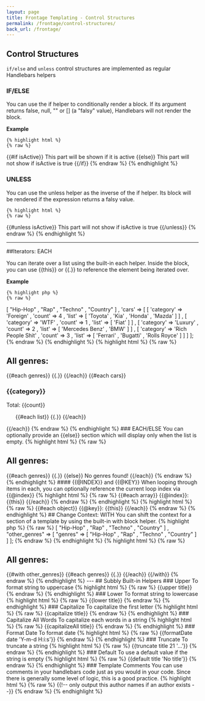 ```yaml
---
layout: page
title: Frontage Templating - Control Structures
permalink: /frontage/control-structures/
back_url: /frontage/
---
```




## Control Structures

`if/else` and `unless` control structures are implemented as regular Handlebars helpers

### IF/ELSE

You can use the if helper to conditionally render a block. If its argument returns false, null, "" or [] (a "falsy" value), Handlebars will not render the block.

**Example**

    {% highlight html %}
    {% raw %}
{{#if isActive}}
  This part will be shown if it is active
{{else}}
  This part will not show if isActive is true
{{/if}}
    {% endraw %}
    {% endhighlight %}


### UNLESS

You can use the unless helper as the inverse of the if helper. Its block will be rendered if the expression returns a falsy value.

    {% highlight html %}
    {% raw %}
{{#unless isActive}}
  This part will not show if isActive is true
{{/unless}}
    {% endraw %}
    {% endhighlight %}


---

##Iterators: EACH

You can iterate over a list using the built-in each helper. Inside the block, you can use {{this}} or {{.}} to reference the element being iterated over.

**Example**

    {% highlight php %}
    {% raw %}
<?php
$model = 
[
    "genres" => 
    [
        "Hip-Hop"
      , "Rap"
      , "Techno"
      , "Country"
    ]
  , 'cars' => 
    [
      [
          'category' => 'Foreign'
        , 'count' => 4
        , 'list' => 
          [
              'Toyota'
            , 'Kia'
            , 'Honda'
            , 'Mazda'
          ]
      ]
    , [
          'category' => 'WTF'
        , 'count' => 1
        , 'list' => 
          [
            'Fiat'
          ]
      ]
    , [
          'category' => 'Luxury'
        , 'count' => 2
        , 'list' => 
          [
              'Mercedes Benz'
            , 'BMW'
          ]
      ]
    , [
          'category' => 'Rich People Shit'
        , 'count' => 3
        , 'list' => 
          [
              'Ferrari'
            , 'Bugatti'
            , 'Rolls Royce'
          ]
      ]
    ]
];
    {% endraw %}
    {% endhighlight %}
    {% highlight html %}
    {% raw %}
<h2>All genres:</h2>
{{#each genres}}
    {{.}}
{{/each}}

{{#each cars}}
    <h3>{{category}}</h3>
    Total: {{count}}
    <ul>
        {{#each list}}
            {{.}}
        {{/each}}
    </ul>
{{/each}}
    {% endraw %}
    {% endhighlight %}


### EACH/ELSE

You can optionally provide an {{else}} section which will display only when the list is empty.

    {% highlight html %}
    {% raw %}
<h2>All genres:</h2>
{{#each genres}}
    {{.}}
{{else}}
  No genres found!
{{/each}}
    {% endraw %}
    {% endhighlight %}



#### {{@INDEX}} and {{@KEY}}

When looping through items in each, you can optionally reference the current loop index via {{@index}}

    {% highlight html %}
    {% raw %}
{{#each array}}
  {{@index}}: {{this}}
{{/each}}
    {% endraw %}
    {% endhighlight %}

    {% highlight html %}
    {% raw %}
{{#each object}}
  {{@key}}: {{this}}
{{/each}}
    {% endraw %}
    {% endhighlight %}



## Change Context: WITH

You can shift the context for a section of a template by using the built-in with block helper.

    {% highlight php %}
    {% raw %}
<?php
$model = [
    "genres" => 
    [
        "Hip-Hop"
      , "Rap"
      , "Techno"
      , "Country"
    ]
  , "other_genres" => 
    [
      "genres" => 
      [
          "Hip-Hop"
        , "Rap"
        , "Techno"
        , "Country"
      ]
  ]
];
    {% endraw %}
    {% endhighlight %}

    {% highlight html %}
    {% raw %}
<h2>All genres:</h2>
{{#with other_genres}}
    {{#each genres}}
        {{.}}
    {{/each}}
{{/with}}
    {% endraw %}
    {% endhighlight %}

---  

## <a name="built-in"></a>Subbly Built-in Helpers


### Upper

To format string to uppercase

    {% highlight html %}
    {% raw %}
{{upper title}}
    {% endraw %}
    {% endhighlight %}


### Lower

To format string to lowercase

    {% highlight html %}
    {% raw %}
{{lower title}}
    {% endraw %}
    {% endhighlight %}



### Capitalize

To capitalize the first letter

    {% highlight html %}
    {% raw %}
{{capitalize title}}
    {% endraw %}
    {% endhighlight %}


### Capitalize All Words

To capitalize each words in a string

    {% highlight html %}
    {% raw %}
{{capitalizeAll title}}
    {% endraw %}
    {% endhighlight %}


### Format Date

To format date

    {% highlight html %}
    {% raw %}
{{formatDate date 'Y-m-d H:i:s'}}
    {% endraw %}
    {% endhighlight %}



### Truncate

To truncate a string

    {% highlight html %}
    {% raw %}
{{truncate title 21 '...'}}
    {% endraw %}
    {% endhighlight %}



### Default

To use a default value if  the string is empty

    {% highlight html %}
    {% raw %}
{{default title 'No title'}}
    {% endraw %}
    {% endhighlight %}


### Template Comments
You can use comments in your handlebars code just as you would in your code. Since there is generally some level of logic, this is a good practice.

    {% highlight html %}
    {% raw %}
{{!-- only output this author names if an author exists --}}
    {% endraw %}
    {% endhighlight %}


             